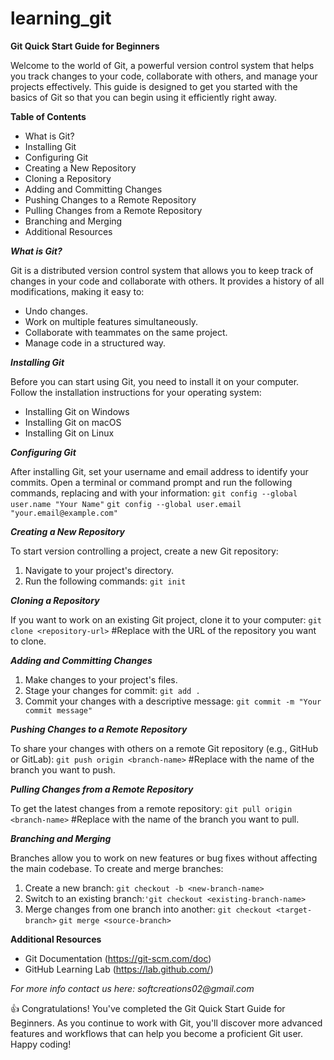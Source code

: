 # learning_git

**Git Quick Start Guide for Beginners**

Welcome to the world of Git, a powerful version control system that helps you track changes to your code, collaborate with others, and manage your projects effectively. This guide is designed to get you started with the basics of Git so that you can begin using it efficiently right away.

**Table of Contents**
* What is Git?
* Installing Git
* Configuring Git
* Creating a New Repository
* Cloning a Repository
* Adding and Committing Changes
* Pushing Changes to a Remote Repository
* Pulling Changes from a Remote Repository
* Branching and Merging
* Additional Resources


***What is Git?***

Git is a distributed version control system that allows you to keep track of changes in your code and collaborate with others. It provides a history of all modifications, making it easy to:
  - Undo changes.
  - Work on multiple features simultaneously.
  - Collaborate with teammates on the same project.
  - Manage code in a structured way.

***Installing Git***

Before you can start using Git, you need to install it on your computer. Follow the installation instructions for your operating system:
  + Installing Git on Windows
  + Installing Git on macOS
  + Installing Git on Linux


***Configuring Git***

After installing Git, set your username and email address to identify your commits. Open a terminal or command prompt and run the following commands, replacing <your-name> and <your-email> with your information: `git config --global user.name "Your Name"`
`git config --global user.email "your.email@example.com"`


***Creating a New Repository***

To start version controlling a project, create a new Git repository:
1. Navigate to your project's directory.
2. Run the following commands: `git init`

***Cloning a Repository***

If you want to work on an existing Git project, clone it to your computer: `git clone <repository-url>` #Replace <repository-url> with the URL of the repository you want to clone.

***Adding and Committing Changes***

1. Make changes to your project's files.
2. Stage your changes for commit: `git add .`
3. Commit your changes with a descriptive message: `git commit -m "Your commit message"`
   
***Pushing Changes to a Remote Repository***

To share your changes with others on a remote Git repository (e.g., GitHub or GitLab): `git push origin <branch-name>` #Replace <branch-name> with the name of the branch you want to push.

***Pulling Changes from a Remote Repository***

To get the latest changes from a remote repository: `git pull origin <branch-name>` #Replace <branch-name> with the name of the branch you want to pull.

***Branching and Merging***

Branches allow you to work on new features or bug fixes without affecting the main codebase. To create and merge branches:
  1. Create a new branch: `git checkout -b <new-branch-name>`
  2. Switch to an existing branch:`'git checkout <existing-branch-name>`
  3. Merge changes from one branch into another: `git checkout <target-branch>` `git merge <source-branch>`

     
**Additional Resources**

* Git Documentation (https://git-scm.com/doc)
* GitHub Learning Lab (https://lab.github.com/)

_For more info contact us here: softcreations02@gmail.com_

:+1: Congratulations! You've completed the Git Quick Start Guide for Beginners. As you continue to work with Git, you'll discover more advanced features and workflows that can help you become a proficient Git user. Happy coding!
